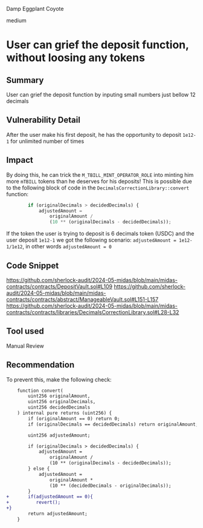 Damp Eggplant Coyote

medium

# User can grief the deposit function, without loosing any tokens

## Summary
User can grief the deposit function by inputing small numbers just bellow 12 decimals
## Vulnerability Detail
After the user make his first deposit, he has the opportunity to deposit `1e12-1` for unlimited number of times
## Impact
By doing this, he can trick the `M_TBILL_MINT_OPERATOR_ROLE` into minting him more `mTBILL` tokens than he deserves for his deposits! This is possible due to the following block of code in the `DecimalsCorrectionLibrary::convert` function:
```javascript
        if (originalDecimals > decidedDecimals) {
            adjustedAmount =
                originalAmount /
                (10 ** (originalDecimals - decidedDecimals));
```
If the token the user is trying to deposit is 6 decimals token (USDC) and the user deposit `1e12-1` we got the following scenario:
`adjustedAmount = 1e12-1/1e12`, in other words `adjustedAmount = 0`
## Code Snippet
https://github.com/sherlock-audit/2024-05-midas/blob/main/midas-contracts/contracts/DepositVault.sol#L109
https://github.com/sherlock-audit/2024-05-midas/blob/main/midas-contracts/contracts/abstract/ManageableVault.sol#L151-L157
https://github.com/sherlock-audit/2024-05-midas/blob/main/midas-contracts/contracts/libraries/DecimalsCorrectionLibrary.sol#L28-L32
## Tool used

Manual Review

## Recommendation
To prevent this, make the following check:
```diff
    function convert(
        uint256 originalAmount,
        uint256 originalDecimals,
        uint256 decidedDecimals
    ) internal pure returns (uint256) {
        if (originalAmount == 0) return 0;
        if (originalDecimals == decidedDecimals) return originalAmount;

        uint256 adjustedAmount;

        if (originalDecimals > decidedDecimals) {
            adjustedAmount =
                originalAmount /
                (10 ** (originalDecimals - decidedDecimals));
        } else {
            adjustedAmount =
                originalAmount *
                (10 ** (decidedDecimals - originalDecimals));
        }
+       if(adjustedAmount == 0){
+          revert();
+}
        return adjustedAmount;
    }
```